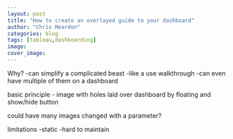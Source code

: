 ```yaml
---
layout: post
title: "How to create an overlayed guide to your dashboard"
author: "Chris Meardon"
categories: blog
tags: [tableau,dashboarding]
image: 
cover_image: 
---
```

Why?
-can simplify a complicated beast
-like a use walkthrough
-can even have multiple of them on a dashboard

basic principle - image with holes laid over dashboard by floating and show/hide button

could have many images changed with a parameter?

limitations
-static
-hard to maintain
